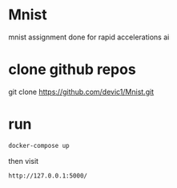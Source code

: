 # Mnist
mnist assignment done for rapid accelerations ai

# clone github repos
git clone https://github.com/devic1/Mnist.git

# run

```bash
docker-compose up
```

then visit
```
http://127.0.0.1:5000/
```
